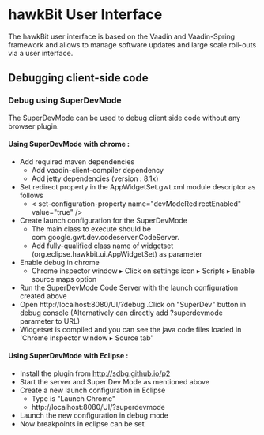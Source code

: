 # hawkBit User Interface

The hawkBit user interface is based on the Vaadin and Vaadin-Spring framework and allows to manage software updates and large scale roll-outs via a user interface.

## Debugging client-side code 
### Debug using SuperDevMode
The SuperDevMode can be used to debug client side code without any browser plugin.

#### Using SuperDevMode with chrome :

- Add required maven dependencies
	- Add vaadin-client-compiler dependency
	- Add jetty dependencies (version : 8.1x)
- Set redirect property in the AppWidgetSet.gwt.xml module descriptor as follows
	- < set-configuration-property name="devModeRedirectEnabled" value="true" />
- Create launch configuration for the SuperDevMode 
	- The main class to execute should be com.google.gwt.dev.codeserver.CodeServer.
	- Add fully-qualified class name of widgetset (org.eclipse.hawkbit.ui.AppWidgetSet) as parameter
- Enable debug in chrome
	- Chrome inspector window ▸ Click on settings icon ▸ Scripts ▸ Enable source maps option
- Run the SuperDevMode Code Server with the launch configuration created above
- Open http://localhost:8080/UI/?debug  .Click on "SuperDev" button in debug console (Alternatively can directly add ?superdevmode parameter to URL)
- Widgetset is compiled and you can see the java code files loaded in 'Chrome inspector window ▸ Source tab'


#### Using SuperDevMode with Eclipse :

- Install the plugin from http://sdbg.github.io/p2
- Start the server and Super Dev Mode as mentioned above
- Create a new launch configuration in Eclipse
	- Type is "Launch Chrome"
	- http://localhost:8080/UI/?superdevmode
- Launch the new configuration in debug mode
- Now breakpoints in eclipse can be set
